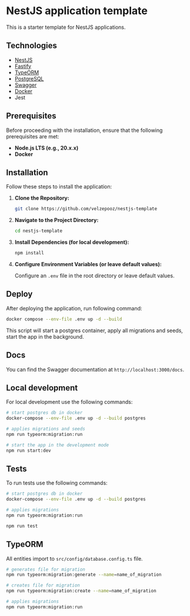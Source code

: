 # NestJS application template

This is a starter template for NestJS applications.


## Technologies

- [NestJS](https://nestjs.com/)
- [Fastify](https://www.fastify.io/)
- [TypeORM](https://typeorm.io/)
- [PostgreSQL](https://www.postgresql.org/)
- [Swagger](https://swagger.io/)
- [Docker](https://www.docker.com/)
- Jest

## Prerequisites

Before proceeding with the installation, ensure that the following prerequisites are met:

- **Node.js LTS (e.g., 20.x.x)**
- **Docker**

## Installation

Follow these steps to install the application:

1. **Clone the Repository:**

   ```bash
   git clone https://github.com/velzepooz/nestjs-template
   ```

2. **Navigate to the Project Directory:**

   ```bash
   cd nestjs-template
   ```

3. **Install Dependencies (for local development):**

   ```bash
   npm install
   ```

4. **Configure Environment Variables (or leave default values):**

   Configure an `.env` file in the root directory or leave default values.


## Deploy

After deploying the application, run following command:
```bash
docker compose --env-file .env up -d --build
```

This script will start a postgres container, apply all migrations and seeds, start the app in the background.

## Docs

You can find the Swagger documentation at `http://localhost:3000/docs`.

## Local development

For local development use the following commands:

```bash
# start postgres db in docker
docker-compose --env-file .env up -d --build postgres
```

```bash
# applies migrations and seeds
npm run typeorm:migration:run
```

```bash
# start the app in the development mode
npm run start:dev
```

## Tests

To run tests use the following commands:

```bash
# start postgres db in docker
docker-compose --env-file .env up -d --build postgres
```

```bash
# applies migrations
npm run typeorm:migration:run
```

```bash
npm run test
```

## TypeORM

All entities import to `src/config/database.config.ts` file.

```bash
# generates file for migration
npm run typeorm:migration:generate --name=name_of_migration
```

```bash
# creates file for migration
npm run typeorm:migration:create --name=name_of_migration
```

```bash
# applies migrations
npm run typeorm:migration:run
```
